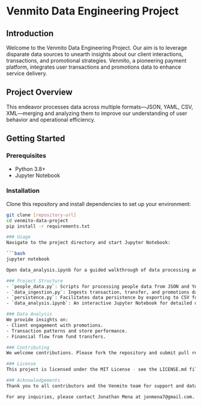# Venmito Data Engineering Project

## Introduction
Welcome to the Venmito Data Engineering Project. Our aim is to leverage disparate data sources to unearth insights about our client interactions, transactions, and promotional strategies. Venmito, a pioneering payment platform, integrates user transactions and promotions data to enhance service delivery.

## Project Overview
This endeavor processes data across multiple formats—JSON, YAML, CSV, XML—merging and analyzing them to improve our understanding of user behavior and operational efficiency.

## Getting Started
### Prerequisites
- Python 3.8+
- Jupyter Notebook

### Installation
Clone this repository and install dependencies to set up your environment:
```bash
git clone [repository-url]
cd venmito-data-project
pip install -r requirements.txt

### Usage
Navigate to the project directory and start Jupyter Notebook:

```bash
jupyter notebook

Open data_analysis.ipynb for a guided walkthrough of data processing and analysis.

### Project Structure
- `people_data.py`: Scripts for processing people data from JSON and YAML.
- `data_ingestion.py`: Ingests transaction, transfer, and promotions data.
- `persistence.py`: Facilitates data persistence by exporting to CSV format.
- `data_analysis.ipynb`: An interactive Jupyter Notebook for detailed data analysis.

### Data Analysis
We provide insights on:
- Client engagement with promotions.
- Transaction patterns and store performance.
- Financial flow from fund transfers.

### Contributing
We welcome contributions. Please fork the repository and submit pull requests for review.

### License
This project is licensed under the MIT License - see the LICENSE.md file for details.

### Acknowledgements
Thank you to all contributors and the Venmito team for support and data provision.

For any inquiries, please contact Jonathan Mena at jonmena7@gmail.com.
